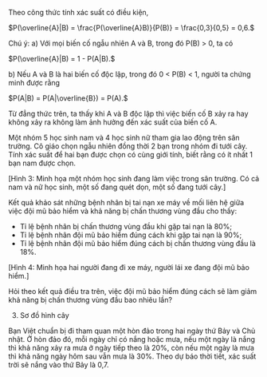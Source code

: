 Theo công thức tính xác suất có điều kiện,

$P(\overline{A}|B) = \frac{P(\overline{A}B)}{P(B)} = \frac{0,3}{0,5} = 0,6.$

Chú ý:
a) Với mọi biến cố ngẫu nhiên A và B, trong đó P(B) > 0, ta có

$P(\overline{A}|B) = 1 - P(A|B).$

b) Nếu A và B là hai biến cố độc lập, trong đó 0 < P(B) < 1, người ta chứng minh được rằng

$P(A|B) = P(A|\overline{B}) = P(A).$

Từ đẳng thức trên, ta thấy khi A và B độc lập thì việc biến cố B xảy ra hay không xảy ra không làm ảnh hưởng đến xác suất của biến cố A.

Một nhóm 5 học sinh nam và 4 học sinh nữ tham gia lao động trên sân trường. Cô giáo chọn ngẫu nhiên đồng thời 2 bạn trong nhóm đi tưới cây. Tính xác suất để hai bạn được chọn có cùng giới tính, biết rằng có ít nhất 1 bạn nam được chọn.

[Hình 3: Minh họa một nhóm học sinh đang làm việc trong sân trường. Có cả nam và nữ học sinh, một số đang quét dọn, một số đang tưới cây.]

Kết quả khảo sát những bệnh nhân bị tai nạn xe máy về mối liên hệ giữa việc đội mũ bảo hiểm và khả năng bị chấn thương vùng đầu cho thấy:
- Tỉ lệ bệnh nhân bị chấn thương vùng đầu khi gặp tai nạn là 80%;
- Tỉ lệ bệnh nhân đội mũ bảo hiểm đúng cách khi gặp tai nạn là 90%;
- Tỉ lệ bệnh nhân đội mũ bảo hiểm đúng cách bị chấn thương vùng đầu là 18%.

[Hình 4: Minh họa hai người đang đi xe máy, người lái xe đang đội mũ bảo hiểm.]

Hỏi theo kết quả điều tra trên, việc đội mũ bảo hiểm đúng cách sẽ làm giảm khả năng bị chấn thương vùng đầu bao nhiêu lần?

3. Sơ đồ hình cây

Bạn Việt chuẩn bị đi tham quan một hòn đảo trong hai ngày thứ Bảy và Chủ nhật. Ở hòn đảo đó, mỗi ngày chỉ có nắng hoặc mưa, nếu một ngày là nắng thì khả năng xảy ra mưa ở ngày tiếp theo là 20%, còn nếu một ngày là mưa thì khả năng ngày hôm sau vẫn mưa là 30%. Theo dự báo thời tiết, xác suất trời sẽ nắng vào thứ Bảy là 0,7.